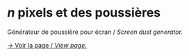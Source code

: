 # *n* pixels et des poussières

Générateur de poussière pour écran / *Screen dust generator.*

[→ Voir la page / *View page.*](http://yannbellpm.cluster029.hosting.ovh.net/nPixelsEtDesPoussieres/)
